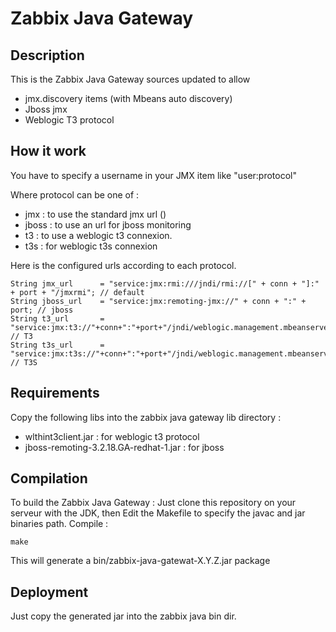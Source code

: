 # Zabbix Java Gateway

## Description

This is the Zabbix Java Gateway sources updated to allow
 * jmx.discovery items (with Mbeans auto discovery)
 * Jboss jmx
 * Weblogic T3 protocol

## How it work

You have to specify a username in your JMX item like "user:protocol"

Where protocol can be one of :
 * jmx : to use the standard jmx url ()
 * jboss : to use an url for jboss monitoring
 * t3 : to use a weblogic t3 connexion.
 * t3s : for weblogic t3s connexion

Here is the configured urls according to each protocol.
``` 
String jmx_url      = "service:jmx:rmi:///jndi/rmi://[" + conn + "]:" + port + "/jmxrmi"; // default
String jboss_url    = "service:jmx:remoting-jmx://" + conn + ":" + port; // jboss
String t3_url       = "service:jmx:t3://"+conn+":"+port+"/jndi/weblogic.management.mbeanservers.runtime"; // T3
String t3s_url      = "service:jmx:t3s://"+conn+":"+port+"/jndi/weblogic.management.mbeanservers.runtime"; // T3S
```

## Requirements

Copy the following libs into the zabbix java gateway lib directory :
* wlthint3client.jar : for weblogic t3 protocol
* jboss-remoting-3.2.18.GA-redhat-1.jar : for jboss

## Compilation

To build the Zabbix Java Gateway :
Just clone this repository on your serveur with the JDK, then 
Edit the Makefile to specify the javac and jar binaries path.
Compile :
```
make
```

This will generate a bin/zabbix-java-gatewat-X.Y.Z.jar package


## Deployment

Just copy the generated jar into the zabbix java bin dir.